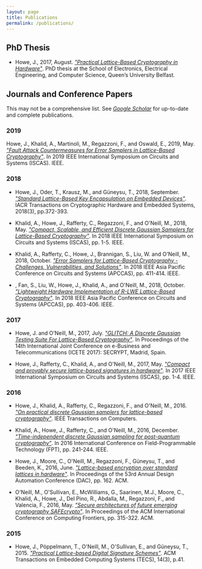 ```yaml
---
layout: page
title: Publications
permalink: /publications/
---
```


## PhD Thesis
*	Howe, J., 2017, August. [*"Practical Lattice-Based Cryptography in Hardware"*](files/thesis.pdf). PhD thesis at the School of Electronics, Electrical Engineering, and Computer Science, Queen’s University Belfast.

## Journals and Conference Papers
This may not be a comprehensive list.
See [*Google Scholar*](https://scholar.google.co.uk/citations?user=LItUNn4AAAAJ&hl=en) for up-to-date and complete publications.

### 2019
Howe, J., Khalid, A., Martinoli, M., Regazzoni, F., and Oswald, E., 2019, May. [*"Fault Attack Countermeasures for Error Samplers in Lattice-Based Cryptography"*](https://eprint.iacr.org/2019/206). In 2019 IEEE International Symposium on Circuits and Systems (ISCAS). IEEE.

### 2018
*	Howe, J., Oder, T., Krausz, M., and Güneysu, T., 2018, September. [*"Standard Lattice-Based Key Encapsulation on Embedded Devices"*](https://tches.iacr.org/index.php/TCHES/article/view/7279). IACR Transactions on Cryptographic Hardware and Embedded Systems, 2018(3), pp.372-393.

*	Khalid, A., Howe, J., Rafferty, C., Regazzoni, F., and O'Neill, M., 2018, May. [*"Compact, Scalable, and Efficient Discrete Gaussian Samplers for Lattice-Based Cryptography"*](https://eprint.iacr.org/2018/265). In 2018 IEEE International Symposium on Circuits and Systems (ISCAS), pp. 1-5. IEEE.

* Khalid, A., Rafferty, C., Howe, J., Brannigan, S., Liu, W. and O'Neill, M., 2018, October. [*"Error Samplers for Lattice-Based Cryptography - Challenges, Vulnerabilities, and Solutions"*](https://ieeexplore.ieee.org/document/8605725). In 2018 IEEE Asia Pacific Conference on Circuits and Systems (APCCAS), pp. 411-414. IEEE.

* , Fan, S., Liu, W., Howe, J., Khalid, A., and O'Neill, M., 2018, October. [*"Lightweight Hardware Implementation of R-LWE Lattice-Based Cryptography"*](https://ieeexplore.ieee.org/abstract/document/8605630). In 2018 IEEE Asia Pacific Conference on Circuits and Systems (APCCAS), pp. 403-406. IEEE.

### 2017
*	Howe, J. and O’Neill, M., 2017, July. [*"GLITCH: A Discrete Gaussian Testing Suite For Lattice-Based Cryptography"*](https://eprint.iacr.org/2017/438). In Proceedings of the 14th International Joint Conference on e-Business and Telecommunications (ICETE 2017): SECRYPT, Madrid, Spain.

*	Howe, J., Rafferty, C., Khalid, A., and O'Neill, M., 2017, May. [*"Compact and provably secure lattice-based signatures in hardware"*](https://ieeexplore.ieee.org/abstract/document/8050566/). In 2017 IEEE International Symposium on Circuits and Systems (ISCAS), pp. 1-4. IEEE.

### 2016
*	Howe, J., Khalid, A., Rafferty, C., Regazzoni, F., and O'Neill, M., 2016. [*"On practical discrete Gaussian samplers for lattice-based cryptography"*](https://ieeexplore.ieee.org/abstract/document/7792671/). IEEE Transactions on Computers.

*	Khalid, A., Howe, J., Rafferty, C., and O'Neill, M., 2016, December. [*"Time-independent discrete Gaussian sampling for post-quantum cryptography"*](https://ieeexplore.ieee.org/abstract/document/7929543/). In 2016 International Conference on Field-Programmable Technology (FPT), pp. 241-244. IEEE.

*	Howe, J., Moore, C., O'Neill, M., Regazzoni, F., Güneysu, T., and Beeden, K., 2016, June. [*"Lattice-based encryption over standard lattices in hardware"*](https://dl.acm.org/citation.cfm?id=2898037). In Proceedings of the 53rd Annual Design Automation Conference (DAC), pp. 162. ACM.

*	O'Neill, M., O'Sullivan, E., McWilliams, G., Saarinen, M.J., Moore, C., Khalid, A., Howe, J., Del Pino, R., Abdalla, M., Regazzoni, F., and Valencia, F., 2016, May. [*"Secure architectures of future emerging cryptography SAFEcrypto"*](https://dl.acm.org/citation.cfm?id=2907756). In Proceedings of the ACM International Conference on Computing Frontiers, pp. 315-322. ACM.

### 2015

*	Howe, J., Pöppelmann, T., O'Neill, M., O'Sullivan, E., and Güneysu, T., 2015. [*"Practical Lattice-based Digital Signature Schemes"*](https://dl.acm.org/citation.cfm?id=2724713). ACM Transactions on Embedded Computing Systems (TECS), 14(3), p.41.

